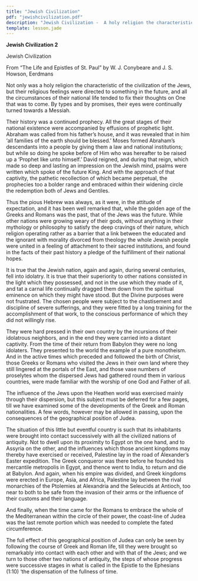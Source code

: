 ```yaml
---
title: "Jewish Civilization"
pdf: "jewishcivilization.pdf"
description: "Jewish Civilization -  A holy religion the characteristic of the civilization of the Jews, and their religious feelings were directed to something in the future. All the circumstances of their national life tended to fix their thoughts on One that was to come."
template: lesson.jade
---
```



**Jewish Civilization 2**

Jewish Civilization  

From “The Life and Epistles of St. Paul” by W. J. Conybeare and J. S.
Howson, Eerdmans

Not only was a holy religion the characteristic of the civilization of
the Jews, but their religious feelings were directed to something in the
future, and all the circumstances of their national life tended to fix
their thoughts on One that was to come. By types and by promises, their
eyes were continually turned towards a Messiah.

Their history was a continued prophecy. All the great stages of their
national existence were accompanied by effusions of prophetic light.
Abraham was called from his father’s house, and it was revealed that in
him ‘all families of the earth should be blessed.’ Moses formed
Abraham’s descendants into a people by giving them a law and national
institutions; but while so doing he spoke before of Him who was
hereafter to be raised up a ‘Prophet like unto himself.’ David reigned,
and during that reign, which made so deep and lasting an impression on
the Jewish mind, psalms were written which spoke of the future King. And
with the approach of that captivity, the pathetic recollection of which
became perpetual, the prophecies too a bolder range and embraced within
their widening circle the redemption both of Jews and Gentiles.

Thus the pious Hebrew was always, as it were, in the attitude of
expectation, and it has been well remarked that, while the golden age of
the Greeks and Romans was the past, that of the Jews was the future.
While other nations were growing weary of their gods, without anything
in their mythology or philosophy to satisfy the deep cravings of their
nature, which religion operating rather as a barrier that a link between
the educated and the ignorant with morality divorced from theology the
whole Jewish people were united in a feeling of attachment to their
sacred institutions, and found in the facts of their past history a
pledge of the fulfillment of their national hopes.

It is true that the Jewish nation, again and again, during several
centuries, fell into idolatry. It is true that their superiority to
other nations consisted in the light which they possessed, and not in
the use which they made of it, and tat a carnal life continually dragged
them down from the spiritual eminence on which they might have stood.
But the Divine purposes were not frustrated. The chosen people were
subject to the chastisement and discipline of severe sufferings, and
they were fitted by a long training for the accomplishment of that work,
to the conscious performance of which they did not willingly rise.

They were hard pressed in their own country by the incursions of their
idolatrous neighbors, and in the end they were carried into a distant
captivity. From the time of their return from Babylon they were no long
idolaters. They presented to the world the example of a pure monotheism.
And in the active times which preceded and followed the birth of Christ,
those Greeks or Romans who visited the Jews in their own land where they
still lingered at the portals of the East, and those vase numbers of
proselytes whom the dispersed Jews had gathered round them in various
countries, were made familiar with the worship of one God and Father of
all.

The influence of the Jews upon the Heathen world was exercised mainly
through their dispersion, but this subject must be deferred for a few
pages, till we have examined some of the developments of the Greek and
Roman nationalities. A few words, however may be allowed in passing,
upon the consequences of the geographical position of Judea.

The situation of this little but eventful country is such that its
inhabitants were brought into contact successively with all the
civilized nations of antiquity. Not to dwell upon its proximity to Egypt
on the one hand, and to Assyria on the other, and the influences which
those ancient kingdoms may thereby have exercised or received, Palestine
lay in the road of Alexander’s Easter expedition. The Greek conqueror
was there before he founded his mercantile metropolis in Egypt, and
thence went to India, to return and die at Babylon. And again, when his
empire was divided, and Greek kingdoms were erected in Europe, Asia, and
Africa, Palestine lay between the rival monarchies of the Ptolemies at
Alexandria and the Seleucids at Antioch, too near to both to be safe
from the invasion of their arms or the influence of their customs and
their language.

And finally, when the time came for the Romans to embrace the whole of
the Mediterranean within the circle of their power, the coast-line of
Judea was the last remote portion which was needed to complete the fated
circumference.

The full effect of this geographical position of Judea can only be seen
by following the course of Greek and Roman life, till they were brought
so remarkably into contact with each other and with that of the Jews;
and we turn to those other two nations of antiquity, the steps of whose
progress were successive stages in what is called in the Epistle to the
Ephesians (1:10) ‘the dispensation of the fullness of time.

